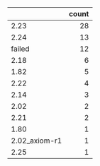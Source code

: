 |               |   count |
|:--------------|--------:|
| 2.23          |      28 |
| 2.24          |      13 |
| failed        |      12 |
| 2.18          |       6 |
| 1.82          |       5 |
| 2.22          |       4 |
| 2.14          |       3 |
| 2.02          |       2 |
| 2.21          |       2 |
| 1.80          |       1 |
| 2.02_axiom-r1 |       1 |
| 2.25          |       1 |